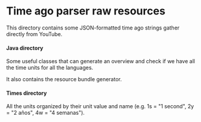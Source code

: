 # Time ago parser raw resources

This directory contains some JSON-formatted time ago strings gather directly from YouTube.

#### Java directory

Some useful classes that can generate an overview and check if we have all the time units for all the languages.

It also contains the resource bundle generator.

#### Times directory

All the units organized by their unit value and name (e.g. 1s = "1 second", 2y = "2 años", 4w = "4 semanas").